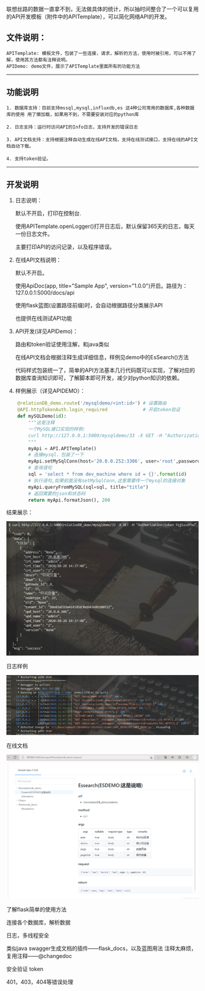 联想丝路的数据一直拿不到，无法做具体的统计，所以抽时间整合了一个可以复用的API开发模板（附件中的APITemplate），可以简化网络API的开发。

## 文件说明：

    APITemplate: 模板文件，包装了一些连接，请求，解析的方法，使用时被引用，可以不用了解，使用其方法都有注释说明。
    APIDemo: demo文件，展示了APITemplate里面所有的功能方法

----
## 功能说明

    1. 数据库支持：目前支持mssql,mysql,influxdb,es 这4种公司常用的数据库,各种数据库的使用 用了懒加载，如果用不到，不需要安装对应的python库

    2. 日志支持：运行时访问API的Info日志，支持开发的错误日志

    3. API文档支持：支持根据注释自动生成在线API文档，支持在线测试接口，支持在线的API文档自动下载。

    4. 支持token验证。


----
## 开发说明

1. 日志说明：

    默认不开启，打印在控制台.

    使用APITemplate.openLogger()打开日志后，默认保留365天的日志，每天一份日志文件。

    主要打印API的访问记录，以及程序错误。

2. 在线API文档说明：

    默认不开启。

    使用ApiDoc(app, title="Sample App", version="1.0.0")开启。路径为：127.0.0.1:5000/docs/api

    使用flask蓝图(设置路径前缀)时，会自动根据路径分类展示API

    也提供在线测试API功能

3. API开发(详见APIDemo)：

    路由和token验证使用注解，和java类似

    在线API文档会根据注释生成详细信息，样例见demo中的EsSearch()方法

    代码样式包装统一了，简单的API方法基本几行代码既可以实现，了解对应的数据库查询知识即可，了解脚本即可开发，减少对python知识的依赖。

4. 样例展示（详见APIDEMO）：

```python
    @relationDB_demo.route('/mysqldemo/<int:id>') # 设置路由
    @API.httpTokenAuth.login_required             # 开启token验证
    def mySQLDemo(id):
        """这是注释
        一个MySQL接口实现的样例:
        curl http://127.0.0.1:5000/mysqldemo/33 -X GET -H "Authorization:token fejiasdfhu"
        """
        myApi = API.APITemplate()
        # 连接mysql，包装了一下
        myApi.setMySqlConn(host='20.0.0.252:3306', user='root',password='root', database='st_device')
        # 查询语句
        sql = 'select * from dev_machine where id = {}'.format(id)
        # 执行语句,如果前面没有setMySqlConn,这里需要传一个mysql的连接对象
        myApi.queryFromMySQL(sql=sql, title="title")
        # 返回需要的json和状态码
        return myApi.formatJson(), 200
```

结果展示：

![data](./data.png)


日志样例

![log](./log.png)

在线文档

![在线API文档](./apidoc.png)




了解flask简单的使用方法

连接各个数据库，解析数据

日志，多线程安全

类似java swagger生成文档的插件——flask_docs，以及蓝图用法
    注释太麻烦，复用注释——@changedoc

安全验证 token

401，403，404等错误处理






